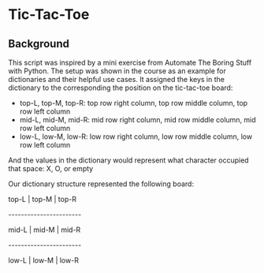# Tic-Tac-Toe

## Background
This script was inspired by a mini exercise from Automate The Boring Stuff with Python. 
The setup was shown in the course as an example for dictionaries and their helpful use cases. 
It assigned the keys in the dictionary to the corresponding the position on the tic-tac-toe board:  
* top-L, top-M, top-R: top row right column, top row middle column, top row left column
* mid-L, mid-M, mid-R: mid row right column, mid row middle column, mid row left column
* low-L, low-M, low-R: low row right column, low row middle column, low row left column

And the values in the dictionary would represent what character occupied that space: X, O, or empty 

Our dictionary structure represented the following board: 

 top-L | top-M | top-R 
 
\-----------------------
 
 mid-L | mid-M | mid-R 
 
\-----------------------
 
 low-L | low-M | low-R 

